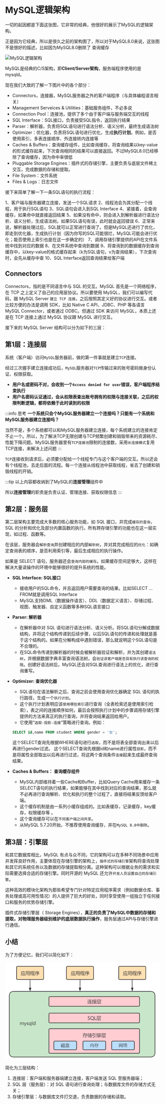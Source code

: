 # MySQL逻辑架构

一切的起因都是下面这张图，它非常的经典，他很好的展示了MySQL的逻辑架构。

正是因为它经典，所以是很久之前的架构图了，所以对于MySQL8.0来说，这张图不是很好的描述，比如因为MySQL8.0删除了 查询缓存

![MySQL逻辑架构](./assets/MySQL逻辑架构.png)

MySQL是经典的C/S架构，即**Client/Server架构**，服务端程序使用的是mysqld。

现在我们大致的了解一下图片中的各个部分：

- Connectors，连接器，MySQL服务器之外的客户端程序（与具体编程语言相关）
- Management Serveices & Utilities：基础服务组件，不必多说
- Connection Pool：连接池，提供了多个由于客户端与服务端交互的线程
- SQL Interface：SQL接口，负责接受SQL指令，返回执行结果
- Parser：解析器，负责将SQL语句进行语法分析、语义分析，最终生成语法树
- Optimizer：优化器，负责将SQL语句进行优化，生成**执行计划**。例如，是否使用索引，多表连接顺序、外连接转内连接等
- Caches & Buffers：查询缓存组件，比如查询缓存，将查询结果以key-value的形式缓存起来，下次查询相同的结果可以直接返回。不过MySQL8.0已经移除了查询缓存，因为命中率很低
- Pluggable Storage Engines：插件式的存储引擎，主要负责与底层文件稀土交互，完成数据的存储和提取。
- File System：文件系统
- Files & Logs：日志文件

接下来简单了解一下一条SQL语句的执行流程：

1、客户端与服务器建立连接，发送一个SQL请求
2、线程池会为其分配一个线程，用于执行SQL语句
3、SQL语句会进入到SQL Interface
4、紧接着，会查询缓存，如果命中就直接返回结果
5、如果没有命中，则会进入到解析器进行语法分析、语义分析，生成语法树。如果SQL语句有误，此时就会返回错误
6、正常来说，解析器处理过后，SQL就可以正常进行查询了。但是MySQL还进行了优化，即走到优化器，生成执行计划（因为你写的SQL可能很烂，MySQL可能会进行优化；能否使用上索引也是在这一步确定的）
7、调用存储引擎提供的API在文件系统中找到对应的数据
8、在文件系统中查询到数据
9、将查询到的数据缓存到查询缓存中，以key-value的格式缓存起来（k为SQL语句，v为查询结果），下次查询时，会先从缓存中查
10、SQL Interface返回查询结果给客户端

## Connectors

Connectors，指的是不同语言中与 SQL 的交互。MySQL 首先是一个网络程序，在 TCP 之上定义了自己的应用层协议。所以要使用 MySQL，我们可以编写代码，跟 MySQL Server `建立 TCP 连接`，之后按照其定义好的协议进行交互。或者比较方便的办法是调用 SDK，比如 Native C API、JDBC、PHP 等各语言 MySQL Connector，或者通过 ODBC。但通过 SDK 来访问 MySQL，本质上还是在 TCP 连接上通过 MySQL 协议跟 MySQL 进行交互。


接下来的 MySQL Server 结构可以分为如下的三层：

## 第1层：连接层

系统（客户端）访问`MySQL`服务器前，做的第一件事就是建立`TCP`连接。

经过三次握手建立连接成功后，`MySQL`服务器对`TCP`传输过来的账号密码做身份认证、权限获取。

- **用户名或密码不对，会收到一个`Access denied for user`错误，客户端程序结束执行**
- **用户名密码认证通过，会从权限表查出账号拥有的权限与连接关联，之后的权限判断逻辑，都将依赖于此时读到的权限**

:::info 思考
**一个系统只会个MySQL服务器建立一个连接吗？只能有一个系统和MySQL服务器建立连接吗？**

当然不是，多个系统都可以和MySQL服务器建立连接，每个系统建立的连接肯定不止一个。所以，为了解决TCP无限创建与TCP频繁创建和销毁带来的资源耗尽、性能下降问题。MySQL服务器里有`TCP连接池`限制的连接数，采用`长连接模式`复用TCP连接，来解决上述问题
:::

`TCP`连接收到请求后，必须要分配给一个线程专门与这个客户端的交互。所以还会有个线程池，去走后面的流程。每一个连接从线程池中获取线程，省去了创建和销毁线程的开销。

:::tip
以上内容都收纳到了MySQL的**连接管理**组件中

所以**连接管理**的职责是负责认证、管理连接、获取权限信息
:::

## 第2层：服务层

第二层架构主要完成大多数的核心服务功能，如 SQL 接口，并完成`缓存的查询`，SQL 的分析和优化及部分内置函数的执行。所有跨存储引擎的功能也在这一层实现，如过程、函数等。

在该层，服务器会`解析查询`并创建相应的内部`解析树`，并对其完成相应的`优化`：如确定查询表的顺序，是否利用索引等，最后生成相应的执行操作。

如果是 SELECT 语句，服务器还会`查询内部的缓存`。如果缓存空间足够大，这样在解决大量读操作的环境中能够很好的提升系统的性能。

- **SQL Interface: SQL接口**

  - 接收用户的SQL命令，并且返回用户需要查询的结果。比如SELECT ... FROM就是调用SQL Interface
  - MySQL支持DML（数据操作语言）、DDL（数据定义语言）、存储过程、视图、触发器、自定义函数等多种SQL语言接口

- **Parser: 解析器**

  - 在解析器中对 SQL 语句进行语法分析、语义分析。将SQL语句分解成数据结构，并将这个结构传递到后续步骤，以后SQL语句的传递和处理就是基于这个结构的。如果在分解构成中遇到错误，那么就说明这个SQL语句是不合理的。
  - 在SQL命令传递到解析器的时候会被解析器验证和解析，并为其创建`语法树`，并根据数据字典丰富查询语法树，会`验证该客户端是否具有执行该查询的权限`。创建好语法树后，MySQL还会对SQL查询进行语法上的优化，进行查询重写。

- **Optimizer: 查询优化器**

  - SQL语句在语法解析之后、查询之前会使用查询优化器确定 SQL 语句的执行路径，生成一个`执行计划`。
  - 这个执行计划表明应该`使用哪些索引`进行查询（全表检索还是使用索引检索），表之间的连接顺序如何，最后会按照执行计划中的步骤调用存储引擎提供的方法来真正的执行查询，并将查询结果返回给用户。
  - 它使用“`选取-投影-连接`”策略进行查询。例如：

  ```sql
  SELECT id,name FROM student WHERE gender = '女';
  ```

  这个SELECT查询先根据WHERE语句进行`选取`，而不是将表全部查询出来以后再进行gender过滤。 这个SELECT查询先根据id和name进行属性`投影`，而不是将属性全部取出以后再进行过滤，将这两个查询条件`连接`起来生成最终查询结果。

- **Caches & Buffers： 查询缓存组件**

  - MySQL内部维持着一些Cache和Buffer，比如Query Cache用来缓存一条SELECT语句的执行结果，如果能够在其中找到对应的查询结果，那么就不必再进行查询解析、优化和执行的整个过程了，直接将结果反馈给客户端。
  - 这个缓存机制是由一系列小缓存组成的。比如表缓存，记录缓存，key缓存，权限缓存等 。
  - 这个查询缓存可以在`不同客户端之间共享`。
  - 从MySQL 5.7.20开始，不推荐使用查询缓存，并在`MySQL 8.0中删除`。

## 第3层：引擎层

和其它数据库相比，MySQL 有点与众不同，它的架构可以在多种不同场景中应用并发挥良好作用，主要体现在存储引擎的架构上，`插件式的存储引擎`架构将查询处理和其它的系统任务以及数据的存储提取相分离。这种架构可以根据业务的需求和实际需要选择合适的存储引擎。同时开源的 MySQL 还允许`开发人员设置自己的存储引擎`。

这种高效的模块化架构为那些希望专门针对特定应用程序需求（例如数据仓库、事务处理或高可用性情况）的人提供了巨大的好处，同时享受使用一组独立于任何接口和服务的优势存储引擎。

插件式存储引擎层（ Storage Engines），**真正的负责了MySQL中数据的存储和提取，对物理服务器级别维护的底层数据执行操作**，服务层通过API与存储引擎进行通信。

## 小结

为了方便记忆，我们可以简化如下：

![MySQL逻辑架构-简化](./assets/MySQL逻辑架构-简化.png)

简化为三层结构：

1. 连接层：客户端和服务器端建立连接，客户端发送 SQL 至服务器端；
2. SQL 层（服务层）：对 SQL 语句进行查询处理；与数据库文件的存储方式无关；
3. 存储引擎层：与数据库文件打交道，负责数据的存储和读取。

